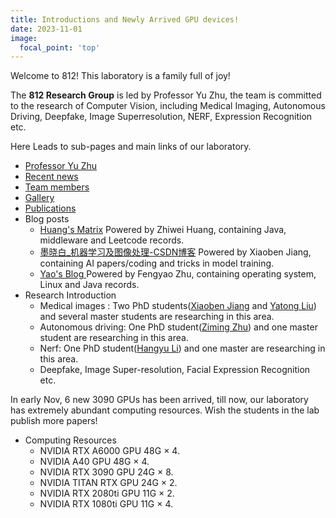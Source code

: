 ```yaml
---
title: Introductions and Newly Arrived GPU devices!
date: 2023-11-01
image:
  focal_point: 'top'
---
```


Welcome to 812! This laboratory is a family full of joy!

<!--more-->

The **812 Research Group**  is led by Professor Yu Zhu, the team is committed to the research of Computer Vision, including Medical Imaging, Autonomous Driving, Deepfake, Image Superresolution, NERF, Expression Recognition etc. 

Here Leads to sub-pages and main links of our laboratory.

- [Professor Yu Zhu](http://a.xueshu.baidu.com/scholarID/CN-BNHAMBBK)
- [Recent news](https://ecust812.netlify.app/post/)
- [Team members](https://ecust812.netlify.app/people/)
- [Gallery](https://ecust812.netlify.app/tour/)
- [Publications](https://ecust812.netlify.app/publication/)
- Blog posts
  - [Huang's Matrix](https://huangzhw0221.github.io/) Powered by Zhiwei Huang, containing Java, middleware and Leetcode records.
  - [墨晓白_机器学习及图像处理-CSDN博客](https://blog.csdn.net/qq_24193303) Powered by Xiaoben Jiang, containing AI papers/coding and tricks in model training.
  - [Yao's Blog ](https://zfyao666.github.io/) Powered by Fengyao Zhu, containing operating system, Linux and Java records.
- Research Introduction
  - Medical images : Two PhD students([Xiaoben Jiang](https://ecust812.netlify.app/author/xiaoben-jiang-%E8%92%8B%E6%99%93%E5%A5%94/) and [Yatong Liu](https://ecust812.netlify.app/author/yatong-liu-%E5%88%98%E9%9B%85%E7%AB%A5/)) and several master students are researching in this area.
  - Autonomous driving: One PhD student([Ziming Zhu](https://ecust812.netlify.app/author/ziming-zhu-%E6%9C%B1%E6%A2%93%E9%93%AD/)) and one master student are researching in this area.
  - Nerf: One PhD student([Hangyu Li](https://ecust812.netlify.app/author/hnagyu-li-%E6%9D%8E%E8%88%AA%E5%AE%87/)) and one master are researching in this area.
  - Deepfake, Image Super-resolution, Facial Expression Recognition etc.

In early Nov, 6 new 3090 GPUs has been arrived, till now, our laboratory has extremely abundant computing resources. Wish the students in the lab publish more papers!

- Computing Resources
  - NVIDIA RTX A6000 GPU 48G × 4.
  - NVIDIA A40 GPU 48G × 4.
  - NVIDIA RTX 3090 GPU 24G × 8.
  - NVIDIA TITAN RTX GPU 24G × 2.
  - NVIDIA RTX 2080ti GPU 11G × 2.
  - NVIDIA RTX 1080ti GPU 11G × 4.
